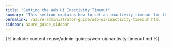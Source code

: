 ```yaml
---
title: "Setting the Web UI Inactivity Timeout"
summary: "This section explains how to set an inactivity timeout for the Qumulo Core Web UI."
permalink: /azure-administrator-guide/web-ui/inactivity-timeout.html
sidebar: azure_guide_sidebar
---
```


{% include content-reuse/admin-guides/web-ui/inactivity-timeout.md %}
